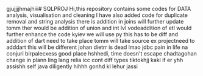 gjujjjjhmajhiii# SQLPROJ
Hi,this repository contains some codes for DATA analysis, visualisation and cleaning
I have also added code for duplicate removal and string analysis
there is addition in joins will further update tomm
ther would be addition of union and int lvl vodeaddition of etl would further enhance the code
kyiev we will use py
this has to be diff and addition of dart need to take place
tomm will take source ex projectneed to adddart
this will be different johan
dietrr is dead lmao
jdbc pain in life na
conjuri
birpalecxess good place
hshhedi, time doesn't escape
chadtagohan
change in plann ling lang relia icc
cont diff types
tiktokhjj
kaki if er
yhh assishh self  java
diligently hihhh gonhd kl
lehur
jassi
